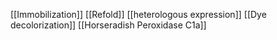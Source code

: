 [[Immobilization]]
[[Refold]]
[[heterologous expression]]
[[Dye decolorization]]
[[Horseradish Peroxidase C1a]]
